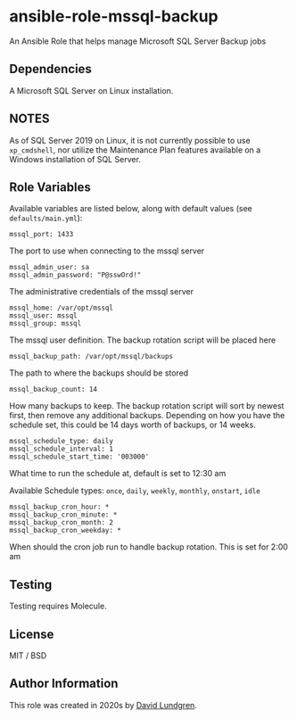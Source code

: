 # ansible-role-mssql-backup

An Ansible Role that helps manage Microsoft SQL Server Backup jobs

## Dependencies

A Microsoft SQL Server on Linux installation.

## NOTES

As of SQL Server 2019 on Linux, it is not currently possible to use `xp_cmdshell`, nor utilize the Maintenance Plan features available on a Windows installation of SQL Server.

## Role Variables

Available variables are listed below, along with default values (see `defaults/main.yml`):

    mssql_port: 1433
    
The port to use when connecting to the mssql server

    mssql_admin_user: sa
    mssql_admin_password: "P@sswOrd!"

The administrative credentials of the mssql server

    mssql_home: /var/opt/mssql
    mssql_user: mssql
    mssql_group: mssql

The mssql user definition. The backup rotation script will be placed here

    mssql_backup_path: /var/opt/mssql/backups

The path to where the backups should be stored

    mssql_backup_count: 14

How many backups to keep. The backup rotation script will sort by newest first, then remove any additional backups. Depending on how you have the schedule set, this could be 14 days worth of backups, or 14 weeks.

    mssql_schedule_type: daily
    mssql_schedule_interval: 1
    mssql_schedule_start_time: '003000'

What time to run the schedule at, default is set to 12:30 am

Available Schedule types: `once`, `daily`, `weekly`, `monthly`, `onstart`, `idle`

    mssql_backup_cron_hour: *
    mssql_backup_cron_minute: *
    mssql_backup_cron_month: 2
    mssql_backup_cron_weekday: *

When should the cron job run to handle backup rotation. This is set for 2:00 am   

## Testing

Testing requires Molecule. 

## License

MIT / BSD

## Author Information

This role was created in 2020s by [David Lundgren](https://www.davidscode.com/).
